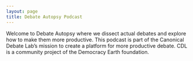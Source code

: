 ```yaml
---
layout: page
title: Debate Autopsy Podcast
---
```


Welcome to Debate Autopsy where we dissect actual debates and explore how to make them more productive. This podcast is part of the Canonical Debate Lab’s mission to create a platform for more productive debate. CDL is a community project of the Democracy Earth foundation.
